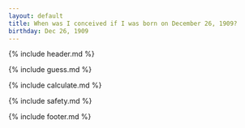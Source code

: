 ```yaml
---
layout: default
title: When was I conceived if I was born on December 26, 1909?
birthday: Dec 26, 1909
---
```


{% include header.md %}

{% include guess.md %}

{% include calculate.md %}

{% include safety.md %}

{% include footer.md %}



